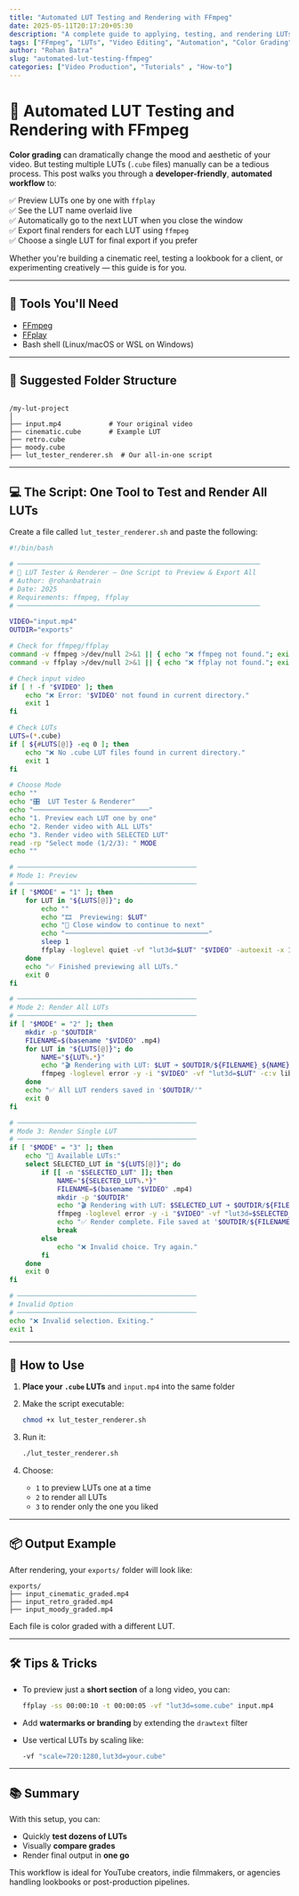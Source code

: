 ```yaml
---
title: "Automated LUT Testing and Rendering with FFmpeg"
date: 2025-05-11T20:17:20+05:30
description: "A complete guide to applying, testing, and rendering LUTs using FFmpeg & FFplay with an automated script."
tags: ["FFmpeg", "LUTs", "Video Editing", "Automation", "Color Grading"]
author: "Rohan Batra"
slug: "automated-lut-testing-ffmpeg"
categories: ["Video Production", "Tutorials" , "How-to"]
---
```


# 🎨 Automated LUT Testing and Rendering with FFmpeg

**Color grading** can dramatically change the mood and aesthetic of your video. But testing multiple LUTs (`.cube` files) manually can be a tedious process. This post walks you through a **developer-friendly**, **automated workflow** to:

✅ Preview LUTs one by one with `ffplay`  
✅ See the LUT name overlaid live  
✅ Automatically go to the next LUT when you close the window  
✅ Export final renders for each LUT using `ffmpeg`  
✅ Choose a single LUT for final export if you prefer  

Whether you're building a cinematic reel, testing a lookbook for a client, or experimenting creatively — this guide is for you.

---

## 🧰 Tools You'll Need

- [FFmpeg](https://ffmpeg.org/)
- [FFplay](https://ffmpeg.org/ffplay.html)
- Bash shell (Linux/macOS or WSL on Windows)

---

## 📁 Suggested Folder Structure

```

/my-lut-project
│
├── input.mp4            # Your original video
├── cinematic.cube       # Example LUT
├── retro.cube
├── moody.cube
├── lut_tester_renderer.sh  # Our all-in-one script

````

---

## 💻 The Script: One Tool to Test and Render All LUTs

Create a file called `lut_tester_renderer.sh` and paste the following:

```bash
#!/bin/bash

# ─────────────────────────────────────────────────────────────
# 🎨 LUT Tester & Renderer – One Script to Preview & Export All
# Author: @rohanbatrain
# Date: 2025
# Requirements: ffmpeg, ffplay
# ─────────────────────────────────────────────────────────────

VIDEO="input.mp4"
OUTDIR="exports"

# Check for ffmpeg/ffplay
command -v ffmpeg >/dev/null 2>&1 || { echo "❌ ffmpeg not found."; exit 1; }
command -v ffplay >/dev/null 2>&1 || { echo "❌ ffplay not found."; exit 1; }

# Check input video
if [ ! -f "$VIDEO" ]; then
    echo "❌ Error: '$VIDEO' not found in current directory."
    exit 1
fi

# Check LUTs
LUTS=(*.cube)
if [ ${#LUTS[@]} -eq 0 ]; then
    echo "❌ No .cube LUT files found in current directory."
    exit 1
fi

# Choose Mode
echo ""
echo "🎛️  LUT Tester & Renderer"
echo "─────────────────────────────"
echo "1. Preview each LUT one by one"
echo "2. Render video with ALL LUTs"
echo "3. Render video with SELECTED LUT"
read -rp "Select mode (1/2/3): " MODE
echo ""

# ─────────────────────────────────────────────
# Mode 1: Preview
# ─────────────────────────────────────────────
if [ "$MODE" = "1" ]; then
    for LUT in "${LUTS[@]}"; do
        echo ""
        echo "🎞️  Previewing: $LUT"
        echo "🔄 Close window to continue to next"
        echo "────────────────────────────────────"
        sleep 1
        ffplay -loglevel quiet -vf "lut3d=$LUT" "$VIDEO" -autoexit -x 1280 -y 720
    done
    echo "✅ Finished previewing all LUTs."
    exit 0
fi

# ─────────────────────────────────────────────
# Mode 2: Render All LUTs
# ─────────────────────────────────────────────
if [ "$MODE" = "2" ]; then
    mkdir -p "$OUTDIR"
    FILENAME=$(basename "$VIDEO" .mp4)
    for LUT in "${LUTS[@]}"; do
        NAME="${LUT%.*}"
        echo "🎬 Rendering with LUT: $LUT ➜ $OUTDIR/${FILENAME}_${NAME}_graded.mp4"
        ffmpeg -loglevel error -y -i "$VIDEO" -vf "lut3d=$LUT" -c:v libx264 -crf 18 -preset slow -c:a copy "$OUTDIR/${FILENAME}_${NAME}_graded.mp4"
    done
    echo "✅ All LUT renders saved in '$OUTDIR/'"
    exit 0
fi

# ─────────────────────────────────────────────
# Mode 3: Render Single LUT
# ─────────────────────────────────────────────
if [ "$MODE" = "3" ]; then
    echo "🧩 Available LUTs:"
    select SELECTED_LUT in "${LUTS[@]}"; do
        if [[ -n "$SELECTED_LUT" ]]; then
            NAME="${SELECTED_LUT%.*}"
            FILENAME=$(basename "$VIDEO" .mp4)
            mkdir -p "$OUTDIR"
            echo "🎬 Rendering with LUT: $SELECTED_LUT ➜ $OUTDIR/${FILENAME}_${NAME}_graded.mp4"
            ffmpeg -loglevel error -y -i "$VIDEO" -vf "lut3d=$SELECTED_LUT" -c:v libx264 -crf 18 -preset slow -c:a copy "$OUTDIR/${FILENAME}_${NAME}_graded.mp4"
            echo "✅ Render complete. File saved at '$OUTDIR/${FILENAME}_${NAME}_graded.mp4'"
            break
        else
            echo "❌ Invalid choice. Try again."
        fi
    done
    exit 0
fi

# ─────────────────────────────────────────────
# Invalid Option
# ─────────────────────────────────────────────
echo "❌ Invalid selection. Exiting."
exit 1

```

---

## 🧪 How to Use

1. **Place your `.cube` LUTs** and `input.mp4` into the same folder
2. Make the script executable:

   ```bash
   chmod +x lut_tester_renderer.sh
   ```
3. Run it:

   ```bash
   ./lut_tester_renderer.sh
   ```
4. Choose:

   * `1` to preview LUTs one at a time
   * `2` to render all LUTs
   * `3` to render only the one you liked

---

## 📦 Output Example

After rendering, your `exports/` folder will look like:

```
exports/
├── input_cinematic_graded.mp4
├── input_retro_graded.mp4
├── input_moody_graded.mp4
```

Each file is color graded with a different LUT.

---

## 🛠 Tips & Tricks

* To preview just a **short section** of a long video, you can:

  ```bash
  ffplay -ss 00:00:10 -t 00:00:05 -vf "lut3d=some.cube" input.mp4
  ```

* Add **watermarks or branding** by extending the `drawtext` filter

* Use vertical LUTs by scaling like:

  ```bash
  -vf "scale=720:1280,lut3d=your.cube"
  ```

---

## 📚 Summary

With this setup, you can:

* Quickly **test dozens of LUTs**
* Visually **compare grades**
* Render final output in **one go**

This workflow is ideal for YouTube creators, indie filmmakers, or agencies handling lookbooks or post-production pipelines.
